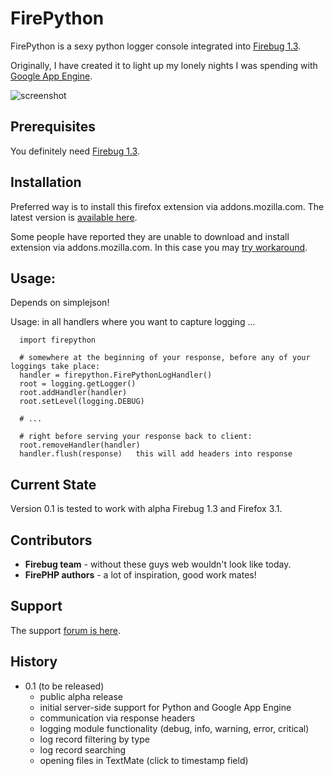 FirePython
==========

FirePython is a sexy python logger console integrated into [Firebug 1.3][firebug].

Originally, I have created it to light up my lonely nights I was spending with [Google App Engine][appengine]. 

![screenshot][screenshot]

Prerequisites
-------------

You definitely need [Firebug 1.3][firebug].

Installation
------------

Preferred way is to install this firefox extension via addons.mozilla.com.
The latest version is [available here][firepython].

Some people have reported they are unable to download and install extension via addons.mozilla.com. 
In this case you may [try workaround][workaround].

Usage:
------

  Depends on simplejson!
 
  Usage:
      in all handlers where you want to capture logging ...
      
      import firepython
  
      # somewhere at the beginning of your response, before any of your loggings take place:
      handler = firepython.FirePythonLogHandler()
      root = logging.getLogger()
      root.addHandler(handler)
      root.setLevel(logging.DEBUG)
      
      # ...
  
      # right before serving your response back to client:
      root.removeHandler(handler)
      handler.flush(response)   this will add headers into response


Current State
-------------

Version 0.1 is tested to work with alpha Firebug 1.3 and Firefox 3.1.

Contributors
------------

* **Firebug team** - without these guys web wouldn't look like today.
* **FirePHP authors** - a lot of inspiration, good work mates!

Support
-------

The support [forum is here][support].

History
-------

* 0.1 (to be released) 
  * public alpha release
  * initial server-side support for Python and Google App Engine
  * communication via response headers
  * logging module functionality (debug, info, warning, error, critical)
  * log record filtering by type
  * log record searching
  * opening files in TextMate (click to timestamp field)

[screenshot]: http://github.com/woid/firepython/tree/master/support/screenshot.png?raw=true "FirePython in action"
[firebug]: https://addons.mozilla.org/en-US/firefox/addon/1843
[appengine]: http://code.google.com/appengine
[firepython]: https://addons.mozilla.org/en-US/firefox/addon/TODO
[homepage]: http://github.com/woid/firepython
[contact]: mailto:antonin@hildebrand.cz
[workaround]: http://getsatisfaction.com/xrefresh/topics/unable_to_download_rainbow_for_firebug
[support]: http://firepython.uservoice.com/

<script src="http://firepython.uservoice.com/pages/general/widgets/tab.js?alignment=right&amp;color=00BCBA" type="text/javascript"></script>